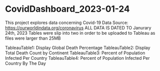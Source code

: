 # CovidDashboard_2023-01-24
This project explores data concerning Covid-19
Data Source: https://ourworldindata.org/coronavirus
ALL DATA IS DATED TO Janurary 24th, 2023
Tables were slip into two in order to be uploaded to Tableau as files were larger than 25MB

TableauTable1: Display Global Death Percentage
TableauTable2: Display Total Death Count by Continent
TableauTable3: Percent of Population Infected Per Country
TableauTable4: Percent of Population Infected Per Country By The Day
